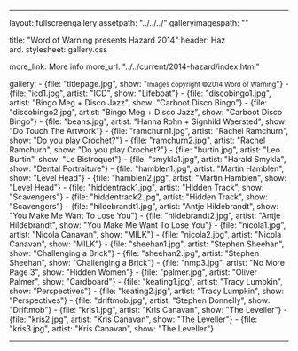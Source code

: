---

layout: fullscreengallery
assetpath: "../../../"
galleryimagespath: ""

title: "Word of Warning presents Hazard 2014"
header: Haz<br>ard.
stylesheet: gallery.css

more_link: More info
more_url: "../../current/2014-hazard/index.html"

gallery:
    -   {file: "titlepage.jpg", show: "<small>Images copyright &copy;2014 Word of Warning</small>"}
    -   {file: "icd1.jpg", artist: "ICD", show: "Lifeboat"}
    -   {file: "discobingo1.jpg", artist: "Bingo Meg + Disco Jazz", show: "Carboot Disco Bingo"}
    -   {file: "discobingo2.jpg", artist: "Bingo Meg + Disco Jazz", show: "Carboot Disco Bingo"}
    -   {file: "beans.jpg", artist: "Hanna Rohn + Signhild Waersted", show: "Do Touch The Artwork"}
    -   {file: "ramchurn1.jpg", artist: "Rachel Ramchurn", show: "Do you play Crochet?"}
    -   {file: "ramchurn2.jpg", artist: "Rachel Ramchurn", show: "Do you play Crochet?"}
    -   {file: "burtin.jpg", artist: "Leo Burtin", show: "Le Bistroquet"}
    -   {file: "smykla1.jpg", artist: "Harald Smykla", show: "Dental Portraiture"}
    -   {file: "hamblen1.jpg", artist: "Martin Hamblen", show: "Level Head"}
    -   {file: "hamblen2.jpg", artist: "Martin Hamblen", show: "Level Head"}
    -   {file: "hiddentrack1.jpg", artist: "Hidden Track", show: "Scavengers"}
    -   {file: "hiddentrack2.jpg", artist: "Hidden Track", show: "Scavengers"}
    -   {file: "hildebrandt1.jpg", artist: "Antje Hildebrandt", show: "You Make Me Want To Lose You"}
    -   {file: "hildebrandt2.jpg", artist: "Antje Hildebrandt", show: "You Make Me Want To Lose You"}
    -   {file: "nicola1.jpg", artist: "Nicola Canavan", show: "MILK"}
    -   {file: "nicola2.jpg", artist: "Nicola Canavan", show: "MILK"}
    -   {file: "sheehan1.jpg", artist: "Stephen Sheehan", show: "Challenging a Brick"}
    -   {file: "sheehan2.jpg", artist: "Stephen Sheehan", show: "Challenging a Brick"}
    -   {file: "nmp3.jpg", artist: "No More Page 3", show: "Hidden Women"}
    -   {file: "palmer.jpg", artist: "Oliver Palmer", show: "Cardboard"}
    -   {file: "keating1.jpg", artist: "Tracy Lumpkin", show: "Perspectives"}
    -   {file: "keating2.jpg", artist: "Tracy Lumpkin", show: "Perspectives"}
    -   {file: "driftmob.jpg", artist: "Stephen Donnelly", show: "Driftmob"}
    -   {file: "kris1.jpg", artist: "Kris Canavan", show: "The Leveller"}
    -   {file: "kris2.jpg", artist: "Kris Canavan", show: "The Leveller"}
    -   {file: "kris3.jpg", artist: "Kris Canavan", show: "The Leveller"}

---